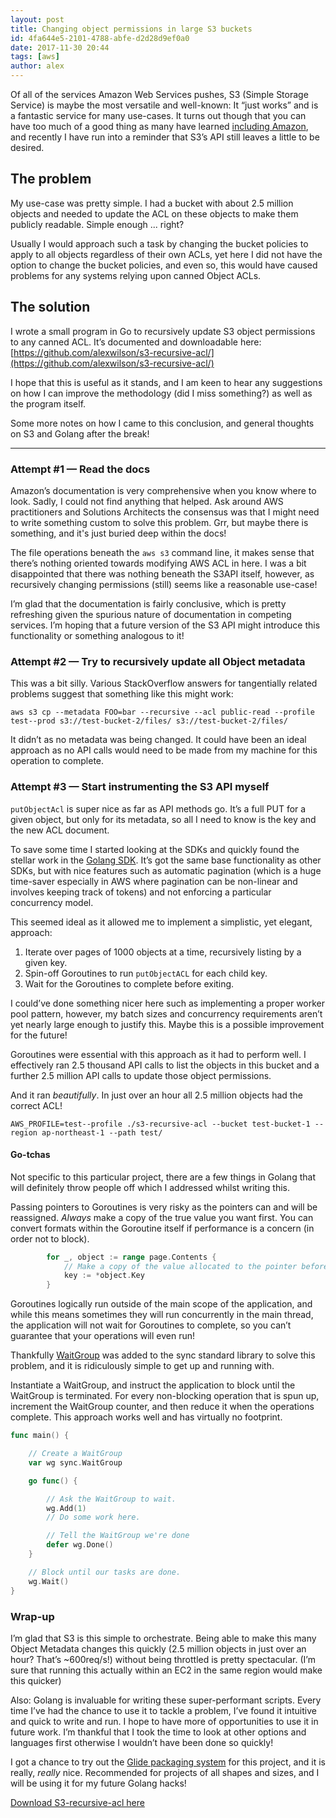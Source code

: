 ```yaml
---
layout: post
title: Changing object permissions in large S3 buckets
id: 4fa644e5-2101-4788-abfe-d2d28d9ef0a0
date: 2017-11-30 20:44
tags: [aws]
author: alex
---
```


Of all of the services Amazon Web Services pushes, S3 (Simple Storage Service) is maybe the most versatile and well-known: It “just works” and is a fantastic service for many use-cases.
It turns out though that you can have too much of a good thing as many have learned [including Amazon](https://www.theregister.co.uk/2017/03/01/aws_s3_outage/), and recently I have run into a reminder that S3’s API still leaves a little to be desired.

## The problem
My use-case was pretty simple.  I had a bucket with about 2.5 million objects and needed to update the ACL on these objects to make them publicly readable.  Simple enough ... right?

Usually I would approach such a task by changing the bucket policies to apply to all objects regardless of their own ACLs, yet here I did not have the option to change the bucket policies, and even so, this would have caused problems for any systems relying upon canned Object ACLs.

## The solution
I wrote a small program in Go to recursively update S3 object permissions to any canned ACL.  It’s documented and downloadable here: [https://github.com/alexwilson/s3-recursive-acl/](https://github.com/alexwilson/s3-recursive-acl/)

I hope that this is useful as it stands, and I am keen to hear any suggestions on how I can improve the methodology (did I miss something?) as well as the program itself.

Some more notes on how I came to this conclusion, and general thoughts on S3 and Golang after the break!


---

### Attempt #1 — Read the docs
Amazon’s documentation is very comprehensive when you know where to look.  Sadly, I could not find anything that helped.  Ask around AWS practitioners and Solutions Architects the consensus was that I might need to write something custom to solve this problem.  Grr, but maybe there is something, and it's just buried deep within the docs!

The file operations beneath the `aws s3`  command line, it makes sense that there’s nothing oriented towards modifying AWS ACL in here.  I was a bit disappointed that there was nothing beneath the S3API itself, however, as recursively changing permissions (still) seems like a reasonable use-case!

I’m glad that the documentation is fairly conclusive, which is pretty refreshing given the spurious nature of documentation in competing services.  I’m hoping that a future version of the S3 API might introduce this functionality or something analogous to it!

### Attempt #2 — Try to recursively update all Object metadata
This was a bit silly.  Various StackOverflow answers for tangentially related problems suggest that something like this might work:
```bash{promptUser: alex}
aws s3 cp --metadata FOO=bar --recursive --acl public-read --profile test--prod s3://test-bucket-2/files/ s3://test-bucket-2/files/
```
It didn’t as no metadata was being changed.  It could have been an ideal approach as no API calls would need to be made from my machine for this operation to complete.

### Attempt #3 — Start instrumenting the S3 API myself
`putObjectAcl` is super nice as far as API methods go.  It’s a full PUT for a given object, but only for its metadata, so all I need to know is the key and the new ACL document.

To save some time I started looking at the SDKs and quickly found the stellar work in the [Golang SDK]( https://aws.amazon.com/sdk-for-go/).
It’s got the same base functionality as other SDKs, but with nice features such as automatic pagination (which is a huge time-saver especially in AWS where pagination can be non-linear and involves keeping track of tokens) and not enforcing a particular concurrency model.

This seemed ideal as it allowed me to implement a simplistic, yet elegant, approach:

1. Iterate over pages of 1000 objects at a time, recursively listing by a given key.
2. Spin-off Goroutines to run `putObjectACL` for each child key.
3. Wait for the Goroutines to complete before exiting.

I could’ve done something nicer here such as implementing a proper worker pool pattern, however, my batch sizes and concurrency requirements aren’t yet nearly large enough to justify this.  Maybe this is a possible improvement for the future!

Goroutines were essential with this approach as it had to perform well. I effectively ran 2.5 thousand API calls to list the objects in this bucket and a further 2.5 million API calls to update those object permissions.

And it ran _beautifully_.  In just over an hour all 2.5 million objects had the correct ACL!
```bash{promptUser: alex}
AWS_PROFILE=test--profile ./s3-recursive-acl --bucket test-bucket-1 --region ap-northeast-1 --path test/
```

#### Go-tchas

Not specific to this particular project, there are a few things in Golang that will definitely throw people off which I addressed whilst writing this.

Passing pointers to Goroutines is very risky as the pointers can and will be reassigned.  _Always_ make a copy of the true value you want first.  You can convert formats within the Goroutine itself if performance is a concern (in order not to block).

```go
        for _, object := range page.Contents {
            // Make a copy of the value allocated to the pointer before we do anything with it!
            key := *object.Key
        }
```

Goroutines logically run outside of the main scope of the application, and while this means sometimes they will run concurrently in the main thread, the application will not wait for Goroutines to complete, so you can’t guarantee that your operations will even run!

Thankfully [WaitGroup](https://golang.org/pkg/sync/#WaitGroup) was added to the sync standard library to solve this problem, and it is ridiculously simple to get up and running with.

Instantiate a WaitGroup, and instruct the application to block until the WaitGroup is terminated.  For every non-blocking operation that is spun up, increment the WaitGroup counter, and then reduce it when the operations complete.  This approach works well and has virtually no footprint.

```go
func main() {

    // Create a WaitGroup
    var wg sync.WaitGroup

    go func() {

        // Ask the WaitGroup to wait.
        wg.Add(1)
        // Do some work here.

        // Tell the WaitGroup we're done
        defer wg.Done()
    }

    // Block until our tasks are done.
    wg.Wait()
}
```


### Wrap-up
I’m glad that S3 is this simple to orchestrate.  Being able to make this many Object Metadata changes this quickly (2.5 million objects in just over an hour?  That’s ~600req/s!) without being throttled is pretty spectacular. (I’m sure that running this actually within an EC2 in the same region would make this quicker)

Also: Golang is invaluable for writing these super-performant scripts.  Every time I’ve had the chance to use it to tackle a problem, I’ve found it intuitive and quick to write and run.  I hope to have more of opportunities to use it in future work.  I’m thankful that I took the time to look at other options and languages first otherwise I wouldn’t have been done so quickly!

I got a chance to try out the [Glide packaging system](https://glide.sh/) for this project, and it is really, _really_ nice.  Recommended for projects of all shapes and sizes, and I will be using it for my future Golang hacks!

[Download S3-recursive-acl here](https://github.com/alexwilson/s3-recursive-acl/)
